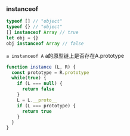 ### instanceof

```javascript
typeof [] // "object"
typeof {} // "object"
[] instanceof Array // true
let obj = {}
obj instanceof Array // false
```

`a instanceof A` a的原型链上是否存在A.prototype

```javascript
function instance (L, R) {
  const prototype = R.prototype
  while(true) {
    if (L === null) {
      return false
    }
    L = L.__proto__
    if (L === prototype) {
      return true
    }
  }
}
```



